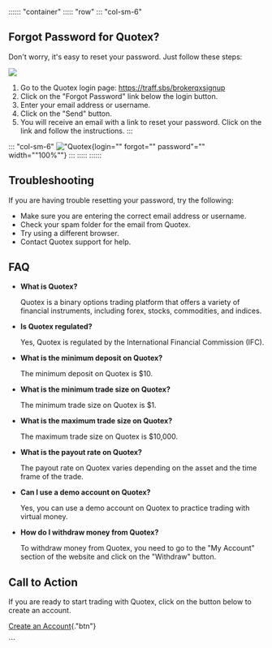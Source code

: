 :::::: \"container\"
::::: \"row\"
::: \"col-sm-6\"
## Forgot Password for Quotex?

Don\'t worry, it\'s easy to reset your password. Just follow these
steps:

[![](https://static.quotex.io/files/4_en/300_250.jpg)](https://traff.sbs/brokerqxlid)

1.  Go to the Quotex login page: https://traff.sbs/brokerqxsignup
2.  Click on the "Forgot Password" link below the login button.
3.  Enter your email address or username.
4.  Click on the "Send" button.
5.  You will receive an email with a link to reset your password. Click
    on the link and follow the instructions.
:::

::: \"col-sm-6\"
!["Quotex](\%22https://quotex.com/wp-content/uploads/2022/08/how-to-login-quotex-2.png\%22){login=""
forgot="" password"="" width=""100%""}
:::
:::::
::::::

## Troubleshooting

If you are having trouble resetting your password, try the following:

-   Make sure you are entering the correct email address or username.
-   Check your spam folder for the email from Quotex.
-   Try using a different browser.
-   Contact Quotex support for help.

## FAQ

-   **What is Quotex?**

    Quotex is a binary options trading platform that offers a variety of
    financial instruments, including forex, stocks, commodities, and
    indices.

-   **Is Quotex regulated?**

    Yes, Quotex is regulated by the International Financial Commission
    (IFC).

-   **What is the minimum deposit on Quotex?**

    The minimum deposit on Quotex is \$10.

-   **What is the minimum trade size on Quotex?**

    The minimum trade size on Quotex is \$1.

-   **What is the maximum trade size on Quotex?**

    The maximum trade size on Quotex is \$10,000.

-   **What is the payout rate on Quotex?**

    The payout rate on Quotex varies depending on the asset and the time
    frame of the trade.

-   **Can I use a demo account on Quotex?**

    Yes, you can use a demo account on Quotex to practice trading with
    virtual money.

-   **How do I withdraw money from Quotex?**

    To withdraw money from Quotex, you need to go to the "My
    Account" section of the website and click on the "Withdraw"
    button.

## Call to Action

If you are ready to start trading with Quotex, click on the button below
to create an account.

[Create an
Account](\%22https://traff.sbs/brokerqxsignup\%22){."btn"}

\`\`\`

